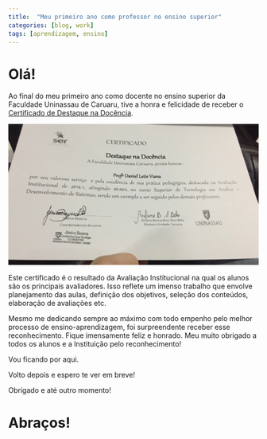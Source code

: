 ```yaml
---
title:  "Meu primeiro ano como professor no ensino superior"
categories: [blog, work]
tags: [aprendizagem, ensino]
---
```


# Olá!

Ao final do meu primeiro ano como docente no ensino superior da Faculdade Uninassau de Caruaru, tive a honra e felicidade de receber o [Certificado de Destaque na Docência](/assets/images/certificado_uninassau.jpg).  

![Certificado de Destaque na Docência](/assets/images/certificado_uninassau.jpg)

Este certificado é o resultado da Avaliação Institucional na qual os alunos são os principais avaliadores. Isso reflete um imenso trabalho que envolve planejamento das aulas, definição dos objetivos, seleção dos conteúdos, elaboração de avaliações etc.

Mesmo me dedicando sempre ao máximo com todo empenho pelo melhor processo de ensino-aprendizagem, foi surpreendente receber esse reconhecimento. Fique imensamente feliz e honrado. Meu muito obrigado a todos os alunos e a Instituição pelo reconhecimento! 

Vou ficando por aqui. 

Volto depois e espero te ver em breve!

Obrigado e até outro momento!

# Abraços!
